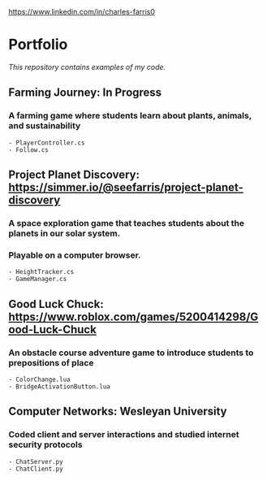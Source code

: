 https://www.linkedin.com/in/charles-farris0

# Portfolio
*This repository contains examples of my code.*

## Farming Journey: In Progress
  ### A farming game where students learn about plants, animals, and sustainability
    - PlayerController.cs
    - Follow.cs

## Project Planet Discovery: https://simmer.io/@seefarris/project-planet-discovery
  ### A space exploration game that teaches students about the planets in our solar system.
  ### Playable on a computer browser.
    - HeightTracker.cs
    - GameManager.cs

## Good Luck Chuck: https://www.roblox.com/games/5200414298/Good-Luck-Chuck
  ### An obstacle course adventure game to introduce students to prepositions of place
    - ColorChange.lua
    - BridgeActivationButton.lua

## Computer Networks: Wesleyan University
  ### Coded client and server interactions and studied internet security protocols
    - ChatServer.py
    - ChatClient.py
